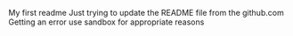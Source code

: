 My first readme
Just trying to update the README file from the github.com
Getting an error use sandbox for appropriate reasons

